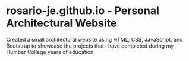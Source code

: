 # rosario-je.github.io - Personal Architectural Website
Created a small architectural website using HTML, CSS, JavaScript, and Bootstrap to showcase the projects that I have completed during my Humber College years of education.
